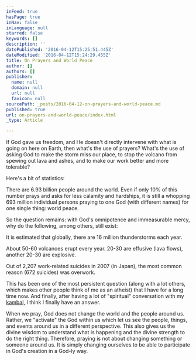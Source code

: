 ```yaml
---
inFeed: true
hasPage: true
inNav: false
inLanguage: null
starred: false
keywords: []
description: ''
datePublished: '2016-04-12T15:25:51.445Z'
dateModified: '2016-04-12T15:24:29.455Z'
title: On Prayers and World Peace
author: []
authors: []
publisher:
  name: null
  domain: null
  url: null
  favicon: null
sourcePath: _posts/2016-04-12-on-prayers-and-world-peace.md
published: true
url: on-prayers-and-world-peace/index.html
_type: Article

---
```

If God gave us freedom, and He doesn't directly intervene with what is going on here on Earth, then what's the use of prayers? What's the use of asking God to make the storm miss our place, to stop the volcano from spewing out lava and ashes, and to make our work better and more tolerable?

Here's a bit of statistics:

There are 6.93 billion people around the world. Even if only 10% of this number prays and asks for less calamity and hardships, it is still a whopping 693 million individual persons praying to one God (with different names) for one single thing: world peace.

So the question remains: with God's omnipotence and immeasurable mercy, why do the following, among others, still exist:

It is estimated that globally, there are 16 million thunderstorms each year.

About 50-60 volcanoes erupt every year. 20-30 are effusive (lava flows), another 20-30 are explosive.

Out of 2,207 work-related suicides in 2007 (in Japan), the most common reason (672 suicides) was overwork.

This has been one of the most persistent question (along with a lot others, which makes other people think of me as an atheist)  that I have for a long time now. And finally, after having a lot of "spiritual" conversation with my [kambal,][0] I think I finally have an answer.

When we pray, God does not change the world and the people around us. Rather, we "activate" the God within us which let us see the people, things, and events around us in a different perspective. This also gives us the divine wisdom to understand what is happening and the divine strength to do the right thing. Therefore, praying is not about changing something or someone around us. It is simply changing ourselves to be able to participate in God's creation in a God-ly way.

[0]: http://www.iamsuperjen.com/